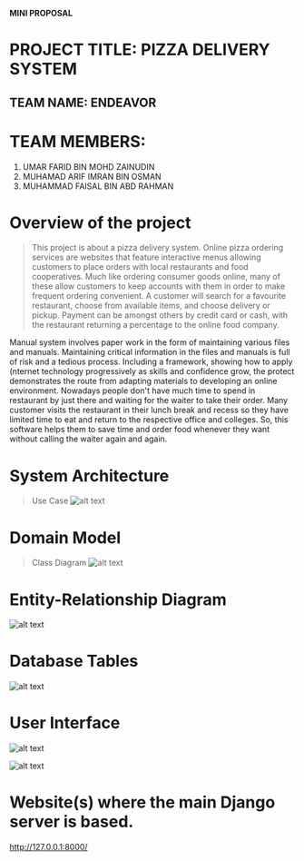 **MINI PROPOSAL**

# PROJECT TITLE: PIZZA DELIVERY SYSTEM

## TEAM NAME: ENDEAVOR
# TEAM MEMBERS:
1. UMAR FARID BIN MOHD ZAINUDIN
2. MUHAMAD ARIF IMRAN BIN OSMAN
3. MUHAMMAD FAISAL BIN ABD RAHMAN
#
# Overview of the project
> This project is about a pizza delivery system. Online pizza ordering services are websites that feature interactive menus allowing customers to place orders with local restaurants and food cooperatives. Much like ordering consumer goods online, many of these allow customers to keep accounts with them in order to make frequent ordering convenient. A customer will search for a favourite restaurant, choose from available items, and choose delivery or pickup. Payment can be amongst others by credit card or cash, with the restaurant returning a percentage to the online food company.

Manual system involves paper work in the form of maintaining various files and manuals. Maintaining
critical information in the files and manuals is full of risk and a tedious process. Including a framework, showing how to apply (nternet technology progressively as skills and confidence grow, the protect demonstrates the route from adapting materials to developing an online environment. Nowadays people don't have much time to spend in restaurant by just there and waiting for the waiter to take their order. Many customer visits the restaurant in their lunch break and recess so they have limited time to eat and return to the respective office and colleges. So, this software helps them to save time and order food whenever they want without calling the waiter again and again.
#
# System Architecture

> Use Case
![alt text](https://drive.google.com/uc?export=view&id=1rGND99sDcB961EZXrreUfprhxEHmHDRs)

#
# Domain Model

> Class Diagram
![alt text](https://drive.google.com/uc?export=view&id=17zH7R-4026ADBmmQCk5j6burzGnWLHfH)

#
# Entity-Relationship Diagram

![alt text](https://drive.google.com/uc?export=view&id=1PxbbyNo1Y9Zv0-fR0yt3n3MmW7WiPbW-)


#
# Database Tables

![alt text](https://drive.google.com/uc?export=view&id=1GK0Xd5sLGb-I_YwPWjz7h55O6bfaN78L)

#
# User Interface

![alt text](https://drive.google.com/uc?export=view&id=1Em_7SFvVAFroStgXu834CKoE5alhM7De)

![alt text](https://drive.google.com/uc?export=view&id=1gcLx-ZaCtCjeMF49fcJJHpeTsZMZObBl)

#
# Website(s) where the main Django server is based.

http://127.0.0.1:8000/
